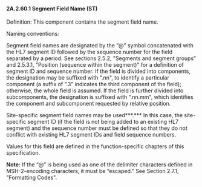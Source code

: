 #### 2A.2.60.1 Segment Field Name (ST)

Definition: This component contains the segment field name.

Naming conventions:

Segment field names are designated by the “@” symbol concatenated with the HL7 segment ID followed by the sequence number for the field separated by a period. See sections 2.5.2, "Segments and segment groups" and 2.5.3.1, "Position (sequence within the segment)" for a definition of segment ID and sequence number. If the field is divided into components, the designation may be suffixed with ".nn", to identify a particular component (a suffix of “.3” indicates the third component of the field); otherwise, the whole field is assumed. If the field is further divided into subcomponents, the designation is suffixed with “.nn.mm", which identifies the component and subcomponent requested by relative position.

Site-specific segment field names may be used***.*** In this case, the site-specific segment ID (if the field is not being added to an existing HL7 segment) and the sequence number must be defined so that they do not conflict with existing HL7 segment IDs and field sequence numbers.

Values for this field are defined in the function-specific chapters of this specification.

**Note:** If the “@” is being used as one of the delimiter characters defined in MSH-2-encoding characters, it must be “escaped.” See Section 2.7.1, "Formatting Codes".
